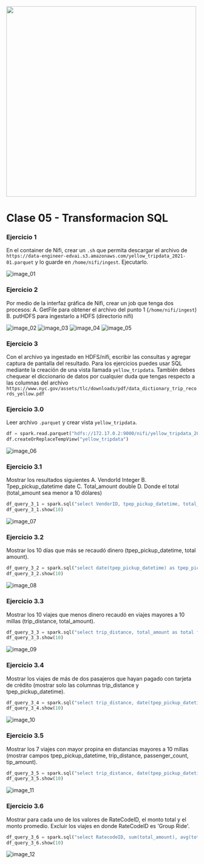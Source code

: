 <img src="https://i.ibb.co/5RM26Cw/LOGO-COLOR2.png" width="500px">

Clase 05 - Transformacion SQL
=============================

### Ejercicio 1

En el container de Nifi, crear un `.sh` que permita descargar el archivo de `https://data-engineer-edvai.s3.amazonaws.com/yellow_tripdata_2021-01.parquet` y lo guarde en `/home/nifi/ingest`. Ejecutarlo.

![image_01](./img/img01.png)

### Ejercicio 2

Por medio de la interfaz gráfica de Nifi, crear un job que tenga dos procesos:
A. GetFile para obtener el archivo del punto 1 (`/home/nifi/ingest`)
B. putHDFS para ingestarlo a HDFS (directorio nifi)

![image_02](./img/img02.png)
![image_03](./img/img03.png)
![image_04](./img/img04.png)
![image_05](./img/img05.png)

### Ejercicio 3

Con el archivo ya ingestado en HDFS/nifi, escribir las consultas y agregar captura de pantalla del resultado. Para los ejercicios puedes usar SQL mediante la creación de una vista llamada `yellow_tripdata`.
También debes chequear el diccionario de datos por cualquier duda que tengas respecto a las columnas del archivo `https://www.nyc.gov/assets/tlc/downloads/pdf/data_dictionary_trip_records_yellow.pdf`


### Ejercicio 3.0

Leer archivo `.parquet` y crear vista `yellow_tripdata`.

```python
df = spark.read.parquet("hdfs://172.17.0.2:9000/nifi/yellow_tripdata_2021-01.parquet")
df.createOrReplaceTempView("yellow_tripdata")
```

![image_06](./img/img06.png)

### Ejercicio 3.1

Mostrar los resultados siguientes
A. VendorId Integer
B. Tpep_pickup_datetime date
C. Total_amount double
D. Donde el total (total_amount sea menor a 10 dólares)

```python
df_query_3_1 = spark.sql("select VendorID, tpep_pickup_datetime, total_amount from yellow_tripdata where total_amount < 10")
df_query_3_1.show(10)
```

![image_07](./img/img07.png)

### Ejercicio 3.2

Mostrar los 10 días que más se recaudó dinero (tpep_pickup_datetime, total amount).

```python
df_query_3_2 = spark.sql("select date(tpep_pickup_datetime) as tpep_pickup_datetime, sum(total_amount) from yellow_tripdata group by date(tpep_pickup_datetime) order by 2 desc limit 10")
df_query_3_2.show(10)
```

![image_08](./img/img08.png)

### Ejercicio 3.3

Mostrar los 10 viajes que menos dinero recaudó en viajes mayores a 10 millas (trip_distance, total_amount).

```python
df_query_3_3 = spark.sql("select trip_distance, total_amount as total from yellow_tripdata where trip_distance > 10 order by 2 asc limit 10")
df_query_3_3.show(10)
```

![image_09](./img/img09.png)

### Ejercicio 3.4

Mostrar los viajes de más de dos pasajeros que hayan pagado con tarjeta de crédito (mostrar solo las columnas trip_distance y tpep_pickup_datetime).

```python
df_query_3_4 = spark.sql("select trip_distance, date(tpep_pickup_datetime) as tpep_pickup_datetime from yellow_tripdata where passenger_count > 2 and payment_type = 1")
df_query_3_4.show(10)
```

![image_10](./img/img10.png)

### Ejercicio 3.5

Mostrar los 7 viajes con mayor propina en distancias mayores a 10 millas (mostrar campos tpep_pickup_datetime, trip_distance, passenger_count, tip_amount).

```python
df_query_3_5 = spark.sql("select trip_distance, date(tpep_pickup_datetime) as tpep_pickup_datetime, cast(passenger_count as int), tip_amount from yellow_tripdata where trip_distance > 10 order by 4 desc limit 7")
df_query_3_5.show(10)
```

![image_11](./img/img11.png)

### Ejercicio 3.6

Mostrar para cada uno de los valores de RateCodeID, el monto total y el monto promedio. Excluir los viajes en donde RateCodeID es 'Group Ride'.

```python
df_query_3_6 = spark.sql("select RatecodeID, sum(total_amount), avg(total_amount) from yellow_tripdata where RatecodeID != 6 group by RatecodeID")
df_query_3_6.show(10)
```

![image_12](./img/img12.png)
